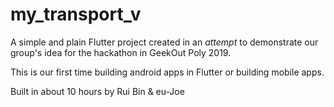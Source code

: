 # my_transport_v

A simple and plain Flutter project created in an _attempt_ to demonstrate our group's idea for the hackathon in GeekOut Poly 2019.


This is our first time building android apps in Flutter or building mobile apps.

Built in about 10 hours by Rui Bin & eu-Joe
